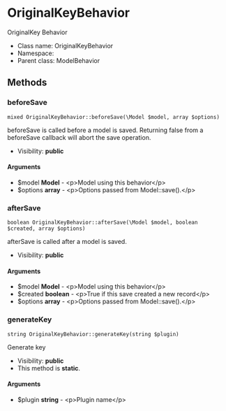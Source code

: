 OriginalKeyBehavior
===============

OriginalKey Behavior




* Class name: OriginalKeyBehavior
* Namespace: 
* Parent class: ModelBehavior







Methods
-------


### beforeSave

    mixed OriginalKeyBehavior::beforeSave(\Model $model, array $options)

beforeSave is called before a model is saved. Returning false from a beforeSave callback
will abort the save operation.



* Visibility: **public**


#### Arguments
* $model **Model** - &lt;p&gt;Model using this behavior&lt;/p&gt;
* $options **array** - &lt;p&gt;Options passed from Model::save().&lt;/p&gt;



### afterSave

    boolean OriginalKeyBehavior::afterSave(\Model $model, boolean $created, array $options)

afterSave is called after a model is saved.



* Visibility: **public**


#### Arguments
* $model **Model** - &lt;p&gt;Model using this behavior&lt;/p&gt;
* $created **boolean** - &lt;p&gt;True if this save created a new record&lt;/p&gt;
* $options **array** - &lt;p&gt;Options passed from Model::save().&lt;/p&gt;



### generateKey

    string OriginalKeyBehavior::generateKey(string $plugin)

Generate key



* Visibility: **public**
* This method is **static**.


#### Arguments
* $plugin **string** - &lt;p&gt;Plugin name&lt;/p&gt;


